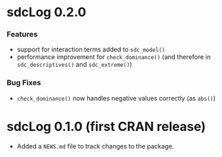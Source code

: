 # sdcLog 0.2.0

### Features

* support for interaction terms added to `sdc_model()`
* performance improvement for `check_dominance()` (and therefore in `sdc_descriptives()` and `sdc_extreme()`)

### Bug Fixes

* `check_dominance()` now handles negative values correctly (as `abs()`)


# sdcLog 0.1.0 (first CRAN release)

* Added a `NEWS.md` file to track changes to the package.
